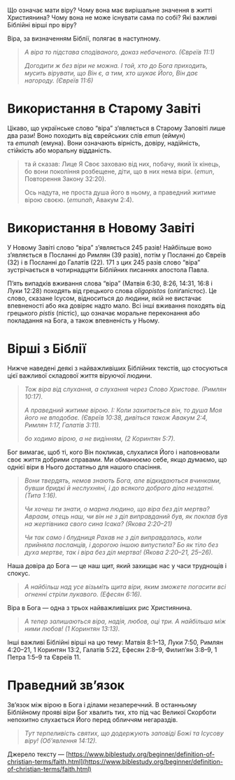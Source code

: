 Що означає мати віру? Чому вона має вирішальне значення в житті Християнина? Чому вона не може існувати сама по собі? Які важливі Біблійні вірші про віру?

Віра, за визначенням Біблії, полягає в наступному.

> _А віра то підстава сподіваного, доказ небаченого. (Євреїв 11:1)_
>
> _Догодити ж без віри не можна. І той, хто до Бога приходить, мусить вірувати, що Він є, а тим, хто шукає Його, Він дає нагороду. (Євреїв 11:6)_

# Використання в Старому Завіті

Цікаво, що українське слово “віра” з’являється в Старому Заповіті лише два рази! Воно походить від єврейських слів *emun* (еймун) та *emunah* (емуна). Вони означають вірність, довіру, надійність, стійкість або моральну відданість.

> та й сказав: Лице Я Своє заховаю від них, побачу, який їх кінець, бо вони покоління розбещене, діти, що в них нема віри. (_emun_, Повторення Закону 32:20).
>
> Ось надута, не проста душа його в ньому, а праведний житиме вірою своєю. (_emunah_, Авакум 2:4).

# Використання в Новому Завіті

У Новому Завіті слово “віра” з’являється 245 разів! Найбільше воно з’являється в Посланні до Римлян (39 разів), потім у Посланні до Євреїв (32) і в Посланні до Галатів (22). 171 з цих 245 разів слово “віра” зустрічається в чотирнадцяти Біблійних писаннях апостола Павла.

П’ять випадків вживання слова “віра” (Матвія 6:30, 8:26, 14:31, 16:8 і Луки 12:28) походять від грецького слова *oligopistos* (оліґапістос). Це слово, сказане Ісусом, відноситься до людини, якій не вистачає впевненості або яка довіряє надто мало. Всі інші вживання походять від грецького *pistis* (пістіс), що означає моральне переконання або покладання на Бога, а також впевненість у Ньому.

# Вірші з Біблії

Нижче наведені деякі з найважливіших Біблійних текстів, що стосуються цієї важливої складової життя віруючої людини.

> _Тож віра від слухання, а слухання через Слово Христове. (Римлян 10:17)._
>
> _А праведний житиме вірою. І: Коли захитається він, то душа Моя його не вподобає. (Євреїв 10:38, дивіться також Авакум 2:4, Римлян 1:17, Галатів 3:11)._
>
> _бо ходимо вірою, а не видінням, (2 Коринтян 5:7)._

Бог вимагає, щоб ті, кого Він покликав, слухалися Його і наповнювали своє життя добрими справами. Ми обманюємо себе, якщо думаємо, що однієї віри в Нього достатньо для нашого спасіння.

> _Вони твердять, немов знають Бога, але відкидаються вчинками, бувши бридкі й неслухняні, і до всякого доброго діла нездатні. (Тита 1:16)._
>
> _Чи хочеш ти знати, о марна людино, що віра без діл мертва? Авраам, отець наш, чи він не з діл виправданий був, як поклав був на жертівника свого сина Ісака? (Якова 2:20–21)_
>
> _Чи так само і блудниця Рахав не з діл виправдалась, коли прийняла посланців, і дорогою іншою випустила? Бо як тіло без духа мертве, так і віра без діл мертва! (Якова 2:20–21, 25–26)._

Наша довіра до Бога — це наш щит, який захищає нас у часи труднощів і спокус.

> _А найбільш над усе візьміть щита віри, яким зможете погасити всі огненні стріли лукавого. (Ефесян 6:16)._

Віра в Бога — одна з трьох найважливіших рис Християнина.

> _А тепер залишаються віра, надія, любов, оці три. А найбільша між ними любов! (1 Коринтян 13:13)._

Інші важливі Біблійні вірші на цю тему: Матвія 8:1–13, Луки 7:50, Римлян 4:20–21, 1 Коринтян 13:2, Галатів 5:22, Ефесян 2:8–9, Филип’ян 3:8–9, 1 Петра 1:5–9 та Євреїв 11.

# Праведний зв’язок

Зв’язок між вірою в Бога і ділами незаперечний. В останньому Біблійному прояві віри Бог хвалить тих, хто під час Великої Скорботи непохитно слухається Його перед обличчям негараздів.

> _Тут терпеливість святих, що додержують заповіді Божі та Ісусову віру! (Об’явлення 14:12)._

Джерело тексту — [https://www.biblestudy.org/beginner/definition-of-christian-terms/faith.html](https://www.biblestudy.org/beginner/definition-of-christian-terms/faith.html)

